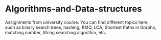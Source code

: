 # Algorithms-and-Data-structures
Assignments from university course. You can find different topics here, such as binary search trees, hashing, RMQ, LCA, 
Shortest Paths in Graphs, matching number, String searching algorithm, etc.
